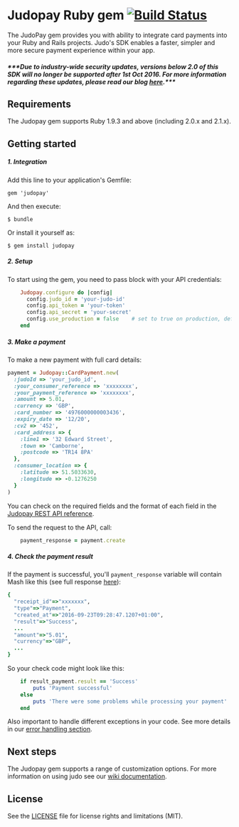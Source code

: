 # Judopay Ruby gem [![Build Status](https://travis-ci.org/JudoPay/RubySdk.svg?branch=master)](https://travis-ci.org/JudoPay/RubySdk)
The JudoPay gem provides you with ability to integrate card payments into your Ruby and Rails projects. Judo's SDK enables a faster, simpler and more secure payment experience within your app.
##### **\*\*\*Due to industry-wide security updates, versions below 2.0 of this SDK will no longer be supported after 1st Oct 2016. For more information regarding these updates, please read our blog [here](http://hub.judopay.com/pci31-security-updates/).*****

## Requirements
The Judopay gem supports Ruby 1.9.3 and above (including 2.0.x and 2.1.x).

## Getting started
##### 1. Integration
Add this line to your application's Gemfile:

	gem 'judopay'

And then execute:

	$ bundle

Or install it yourself as:

	$ gem install judopay

##### 2. Setup
To start using the gem, you need to pass block with your API credentials:
```ruby
	Judopay.configure do |config|
	  config.judo_id = 'your-judo-id'
	  config.api_token = 'your-token'
	  config.api_secret = 'your-secret'
	  config.use_production = false    # set to true on production, defaults to false which is the sandbox
	end
```

##### 3. Make a payment
To make a new payment with full card details:
```ruby
payment = Judopay::CardPayment.new(
  :judoId => 'your_judo_id',
  :your_consumer_reference => 'xxxxxxxx',
  :your_payment_reference => 'xxxxxxxx',
  :amount => 5.01,
  :currency => 'GBP',
  :card_number => '4976000000003436',
  :expiry_date => '12/20',
  :cv2 => '452',
  :card_address => {
    :line1 => '32 Edward Street',
    :town => 'Camborne',
    :postcode => 'TR14 8PA'
  },
  :consumer_location => {
    :latitude => 51.5033630,
    :longitude => -0.1276250
  }
)
```
You can check on the required fields and the format of each field in the [Judopay REST API reference](https://www.judopay.com/docs/v5/api-reference/restful-api/#post-card-payment).

To send the request to the API, call:
```ruby
    payment_response = payment.create
```

##### 4. Check the payment result
If the payment is successful, you'll `payment_response` variable will contain Mash like this (see full response [here](https://www.judopay.com/docs/v5/api-reference/restful-api/#post-card-payment)):
```ruby
{
  "receipt_id"=>"xxxxxxx",
  "type"=>"Payment",
  "created_at"=>"2016-09-23T09:28:47.1207+01:00",
  "result"=>"Success",
  ...
  "amount"=>"5.01",
  "currency"=>"GBP",
  ...
}
```
So your check code might look like this:
```ruby
    if result_payment.result == 'Success'
        puts 'Payment successful'
    else
        puts 'There were some problems while processing your payment'
    end
```

Also important to handle different exceptions in your code. See more details in our [error handling section](https://github.com/JudoPay/RubySdk/wiki/Error-handling). 

## Next steps
The Judopay gem supports a range of customization options. For more information on using judo see our [wiki documentation](https://github.com/JudoPay/RubySdk/wiki). 

## License
See the [LICENSE](https://github.com/JudoPay/RubySdk/blob/master/LICENSE.txt) file for license rights and limitations (MIT).
